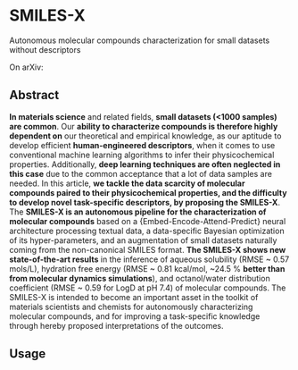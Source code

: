 # SMILES-X
Autonomous molecular compounds characterization for small datasets without descriptors

On arXiv:

## Abstract
**In materials science** and related fields, **small datasets (<1000 samples) are common**. Our **ability to characterize compounds is therefore highly dependent on** our theoretical and empirical knowledge, as our aptitude to develop efficient **human-engineered descriptors**, when it comes to use conventional machine learning algorithms to infer their physicochemical properties. Additionally, **deep learning techniques are often neglected in this case** due to the common acceptance that a lot of data samples are needed. In this article, **we tackle the data scarcity of molecular compounds paired to their physicochemical properties, and the difficulty to develop novel task-specific descriptors, by proposing the SMILES-X**. The **SMILES-X is an autonomous pipeline for the characterization of molecular compounds** based on a {Embed-Encode-Attend-Predict} neural architecture processing textual data, a data-specific Bayesian optimization of its hyper-parameters, and an augmentation of small datasets naturally coming from the non-canonical SMILES format. **The SMILES-X shows new state-of-the-art results** in the inference of aqueous solubility (RMSE ~ 0.57 mols/L), hydration free energy (RMSE ~ 0.81 kcal/mol, ~24.5 % **better than from molecular dynamics simulations**), and octanol/water distribution coefficient (RMSE ~ 0.59 for LogD at pH 7.4) of molecular compounds. The SMILES-X is intended to become an important asset in the toolkit of materials scientists and chemists for autonomously characterizing molecular compounds, and for improving a task-specific knowledge through hereby proposed interpretations of the outcomes. 

## Usage
